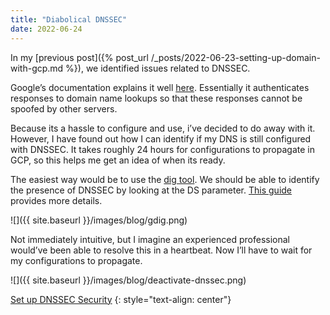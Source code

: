 ```yaml
---
title: "Diabolical DNSSEC"
date: 2022-06-24
---
```


In my [previous post]({% post_url /_posts/2022-06-23-setting-up-domain-with-gcp.md %}), we identified issues related to DNSSEC.

Google’s documentation explains it well [here](https://cloud.google.com/dns/docs/dnssec). Essentially it authenticates responses to domain name lookups so that these responses cannot be spoofed by other servers.

Because its a hassle to configure and use, i’ve decided to do away with it. However, I have found out how I can identify if my DNS is still configured with DNSSEC. It takes roughly 24 hours for configurations to propagate in GCP, so this helps me get an idea of when its ready.

The easiest way would be to use the [dig tool](https://toolbox.googleapps.com/apps/dig/#DS/). We should be able to identify the presence of DNSSEC by looking at the DS parameter. [This guide](https://servebolt.com/help/article/how-to-migrate-name-servers-for-dns-zones-with-dnssec-active/) provides more details.

![]({{ site.baseurl }}/images/blog/gdig.png)

Not immediately intuitive, but I imagine an experienced professional would’ve been able to resolve this in a heartbeat. Now I’ll have to wait for my configurations to propagate.

![]({{ site.baseurl }}/images/blog/deactivate-dnssec.png)

[Set up DNSSEC Security](https://support.google.com/domains/answer/6387342?hl=en#zippy=%2Cif-you-use-google-domains-name-servers)
{: style="text-align: center"}
